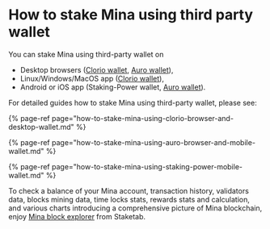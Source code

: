 # How to stake Mina using third party wallet

You can stake Mina using third-party wallet on

* Desktop browsers \([Clorio wallet](https://clor.io/), [Auro wallet](https://aurowallet.com/)\),
* Linux/Windows/MacOS app \([Clorio wallet](https://clor.io/)\),
* Android or iOS app \(Staking-Power wallet, [Auro wallet](https://aurowallet.com/)\).

For detailed guides how to stake Mina using third-party wallet, please see:

{% page-ref page="how-to-stake-mina-using-clorio-browser-and-desktop-wallet.md" %}

{% page-ref page="how-to-stake-mina-using-auro-browser-and-mobile-wallet.md" %}

{% page-ref page="how-to-stake-mina-using-staking-power-mobile-wallet.md" %}

To check a balance of your Mina account, transaction history, validators data, blocks mining data, time locks stats, rewards stats and calculation, and various charts introducing a comprehensive picture of Mina blockchain, enjoy [Mina block explorer](https://mina.staketab.com/) from Staketab.

